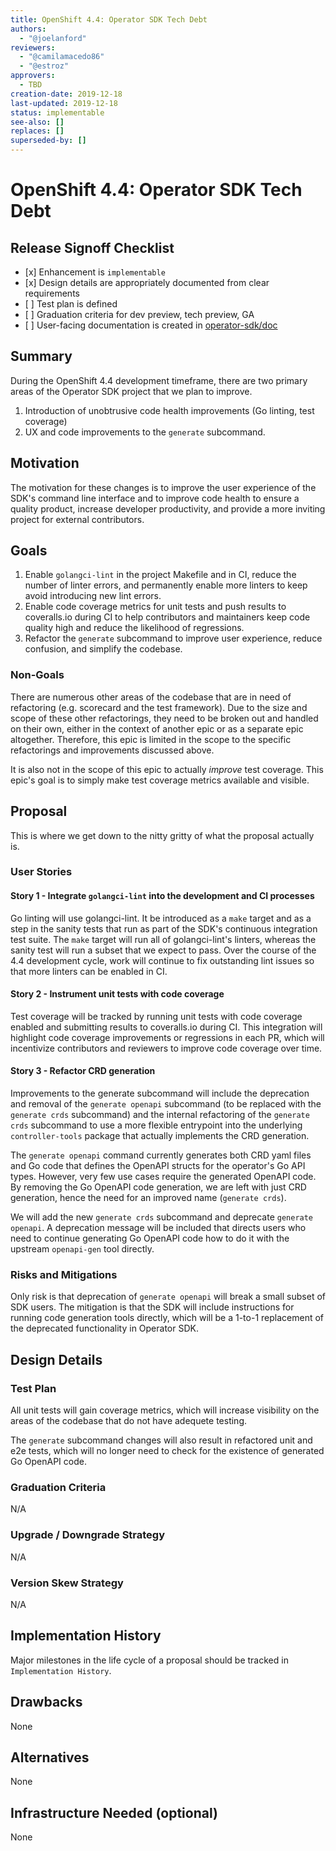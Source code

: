 ```yaml
---
title: OpenShift 4.4: Operator SDK Tech Debt
authors:
  - "@joelanford"
reviewers:
  - "@camilamacedo86"
  - "@estroz"
approvers:
  - TBD
creation-date: 2019-12-18
last-updated: 2019-12-18
status: implementable
see-also: []
replaces: []
superseded-by: []
---
```


# OpenShift 4.4: Operator SDK Tech Debt

## Release Signoff Checklist

- \[x\] Enhancement is `implementable`
- \[x\] Design details are appropriately documented from clear requirements
- \[ \] Test plan is defined
- \[ \] Graduation criteria for dev preview, tech preview, GA
- \[ \] User-facing documentation is created in [operator-sdk/doc][operator-sdk-doc]

## Summary

During the OpenShift 4.4 development timeframe, there are two primary areas of
the Operator SDK project that we plan to improve.

1. Introduction of unobtrusive code health improvements (Go linting, test coverage)
2. UX and code improvements to the `generate` subcommand.

## Motivation

The motivation for these changes is to improve the user experience of the SDK's
command line interface and to improve code health to ensure a quality product,
increase developer productivity, and provide a more inviting project for external
contributors.

## Goals

1. Enable `golangci-lint` in the project Makefile and in CI, reduce the number of
   linter errors, and permanently enable more linters to keep avoid introducing
   new lint errors.
2. Enable code coverage metrics for unit tests and push results to coveralls.io
   during CI to help contributors and maintainers keep code quality high and
   reduce the likelihood of regressions.
3. Refactor the `generate` subcommand to improve user experience, reduce confusion,
   and simplify the codebase.

### Non-Goals

There are numerous other areas of the codebase that are in need of refactoring
(e.g. scorecard and the test framework). Due to the size and scope of these
other refactorings, they need to be broken out and handled on their own, either
in the context of another epic or as a separate epic altogether. Therefore, this
epic is limited in the scope to the specific refactorings and improvements
discussed above.

It is also not in the scope of this epic to actually _improve_ test coverage. This
epic's goal is to simply make test coverage metrics available and visible.

## Proposal

This is where we get down to the nitty gritty of what the proposal actually is.

### User Stories

#### Story 1 - Integrate `golangci-lint` into the development and CI processes

Go linting will use golangci-lint. It be introduced as a `make` target and as a step
in the sanity tests that run as part of the SDK's continuous integration test suite.
The `make` target will run all of golangci-lint's linters, whereas the sanity test
will run a subset that we expect to pass. Over the course of the 4.4 development
cycle, work will continue to fix outstanding lint issues so that more linters can
be enabled in CI.

#### Story 2 - Instrument unit tests with code coverage

Test coverage will be tracked by running unit tests with code coverage enabled and
submitting results to coveralls.io during CI. This integration will highlight code
coverage improvements or regressions in each PR, which will incentivize contributors
and reviewers to improve code coverage over time.

#### Story 3 - Refactor CRD generation

Improvements to the generate subcommand will include the deprecation and
removal of the `generate openapi` subcommand (to be replaced with the `generate
crds` subcommand) and the internal refactoring of the `generate crds` subcommand
to use a more flexible entrypoint into the underlying `controller-tools` package
that actually implements the CRD generation.

The `generate openapi` command currently generates both CRD yaml files and Go code
that defines the OpenAPI structs for the operator's Go API types. However, very few
use cases require the generated OpenAPI code. By removing the Go OpenAPI code
generation, we are left with just CRD generation, hence the need for an improved
name (`generate crds`).

We will add the new `generate crds` subcommand and deprecate `generate openapi`. A
deprecation message will be included that directs users who need to continue
generating Go OpenAPI code how to do it with the upstream `openapi-gen` tool
directly.

### Risks and Mitigations

Only risk is that deprecation of `generate openapi` will break a small subset of SDK
users. The mitigation is that the SDK will include instructions for running code
generation tools directly, which will be a 1-to-1 replacement of the deprecated
functionality in Operator SDK.

## Design Details

### Test Plan

All unit tests will gain coverage metrics, which will increase visibility on the areas
of the codebase that do not have adequete testing.

The `generate` subcommand changes will also result in refactored unit and e2e tests,
which will no longer need to check for the existence of generated Go OpenAPI code.

### Graduation Criteria

N/A

### Upgrade / Downgrade Strategy

N/A

### Version Skew Strategy

N/A

## Implementation History

Major milestones in the life cycle of a proposal should be tracked in `Implementation
History`.

## Drawbacks

None

## Alternatives

None

## Infrastructure Needed (optional)

None

[operator-sdk-doc]:  https://sdk.operatorframework.io/
